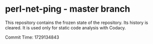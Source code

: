 # perl-net-ping - master branch

This repository contains the frozen state of the repository.
Its history is cleared. It is used only for static code
analysis with Codacy.

Commit Time: 1729134843
